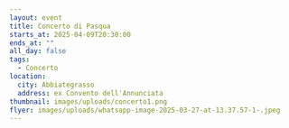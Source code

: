 ```yaml
---
layout: event
title: Concerto di Pasqua
starts_at: 2025-04-09T20:30:00
ends_at: ""
all_day: false
tags:
  - Concerto
location:
  city: Abbiategrasso
  address: ex Convento dell'Annunciata
thumbnail: images/uploads/concerto1.png
flyer: images/uploads/whatsapp-image-2025-03-27-at-13.37.57-1-.jpeg
---
```

